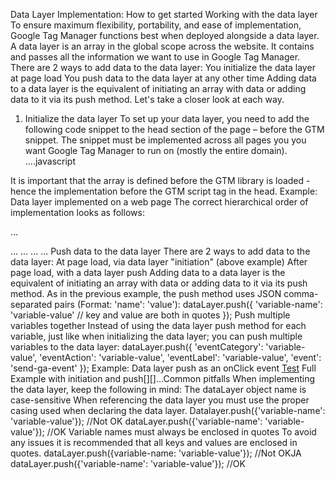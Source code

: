 Data Layer Implementation: How to get started
Working with the data layer 
To ensure maximum flexibility, portability, and ease of implementation, Google Tag Manager functions best when deployed alongside a data layer.
A data layer is an array in the global scope across the website. It contains and passes all the information we want to use in Google Tag Manager.
There are 2 ways to add data to the data layer:
You initialize the data layer at page load
You push data to the data layer at any other time
Adding data to a data layer is the equivalent of initiating an array with data or adding data to it via its push method. Let's take a closer look at each way.
1. Initialize the data layer
To set up your data layer, you need to add the following code snippet to the head section of the page – before the GTM snippet. 
The snippet must be implemented across all pages you you want Google Tag Manager to run on (mostly the entire domain).
....javascript
<script>
   window.dataLayer = window.dataLayer || [];
   window.dataLayer = [{
     ... // data for initialization. More about this later.
   }]; 
</script>

It is important that the array is defined before the GTM library is loaded - hence the implementation before the GTM script tag in the head. 
Example: Data layer implemented on a web page
The correct hierarchical order of implementation looks as follows:

...
<head>
   <script>
   window.dataLayer = window.dataLayer || [];
   window.dataLayer = [{
         'pageType': 'homepage' // example key-value pair for illustration
      }]; 
   </script>
   <!-- Google Tag Manager Tag -->
   ...
   <!-- End Google Tag Manager -->
</head>
<body>
   <!-- Google Tag Manager noscript tag -->
   ...
   <!-- End Google Tag Manager -->
   ...
</body>
...
Push data to the data layer
There are 2 ways to add data to the data layer:
At page load, via data layer "initiation" (above example)
After page load, with a data layer push
Adding data to a data layer is the equivalent of initiating an array with data or adding data to it via its push method.
As in the previous example, the push method uses JSON comma-separated pairs (Format: 'name': 'value'):
   dataLayer.push({
      'variable-name': 'variable-value' // key and value are both in quotes
   });
Push multiple variables together
Instead of using the data layer push method for each variable, just like when initializing the data layer; you can push multiple variables to the data layer:
dataLayer.push({
      'eventCategory': 'variable-value',
      'eventAction': 'variable-value',
      'eventLabel': 'variable-value',
      'event': 'send-ga-event'
   });
Example: Data layer push as an onClick event
<a 
   href="#" 
   target="_blank"
   onclick="dataLayer.push({
      'eventCategory': 'variable-value',
      'eventAction': 'variable-value',
      'eventLabel': 'variable-value',
      'event': 'send-ga-event'
   });"
   >Test</a>
Full Example with initiation and push
<head>
  <!-- Datalayer initiation -->
  <script>
   window.dataLayer = window.dataLayer || [];
   window.dataLayer = [{
      'pageType': 'homepage'
   }]; 
  </script>
  <!-- End Datalayer initiation -->
​
  <!-- Google Tag Manager -->
  [<script>(function(w,d,s,l,i){w[l]=w[l]||[];w[l].push({'gtm.start':
new Date().getTime(),event:'gtm.js'});var f=d.getElementsByTagName(s)[0],
j=d.createElement(s),dl=l!='dataLayer'?'&l='+l:'';j.async=true;j.src=
'https://www.googletagmanager.com/gtm.js?id='+i+dl;f.parentNode.insertBefore(j,f);
})(window,document,'script','dataLayer','GTM-xxxxxx');</script>]
  <!-- End Google Tag Manager -->
</head>
​
<body>
   <!-- Google Tag Manager (noscript) -->
   [<noscript><iframe src="https://www.googletagmanager.com/ns.html?id=GTM-xxxxx"
height="0" width="0" style="display:none;visibility:hidden"></iframe></noscript>]
   <!-- End Google Tag Manager (noscript) -->
​
  <!-- some content -->
   … 
  <!-- Datalayer push -->
  <script>
   window.dataLayer = window.dataLayer || [];
   window.dataLayer = [{'event': 'test-event'});        
  </script>
  <!-- End Datalayer push -->
</body>
​
​
Common pitfalls
When implementing the data layer, keep the following in mind:
The dataLayer object name is case-sensitive
When referencing the data layer you must use the proper casing used when declaring the data layer.
Datalayer.push({'variable-name': 'variable-value'});        //Not OK
dataLayer.push({'variable-name': 'variable-value'});        //OK
Variable names must always be enclosed in quotes
To avoid any issues it is recommended that all keys and values are enclosed in quotes.
dataLayer.push({variable-name: 'variable-value'});        //Not OKJA
dataLayer.push({'variable-name': 'variable-value'});        //OK
